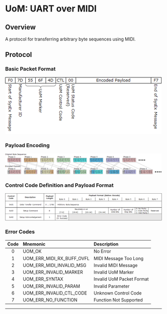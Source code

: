 # UoM: UART over MIDI

## Overview

A protocol for transferring arbitrary byte sequences using MIDI.

## Protocol

### Basic Packet Format

![](img/basic_packet_format.png)

### Payload Encoding

![](img/payload_encoding.png)

### Control Code Definition and Payload Format

![](img/ctl_code_def_and_payload_fmt.png)

### Error Codes

|Code|Mnemonic|Description|
|:--:|:--|:--|
|0|UOM_OK|No Error|
|1|UOM_ERR_MIDI_RX_BUFF_OVFL|MIDI Message Too Long|
|2|UOM_ERR_MIDI_INVALID_MSG|Invalid MIDI Message|
|3|UOM_ERR_INVALID_MARKER|Invalid UoM Marker|
|4|UOM_ERR_SYNTAX|Invalid UoM Packet Format|
|5|UOM_ERR_INVALID_PARAM|Invalid Parameter|
|6|UOM_ERR_INVALID_CTL_CODE|Unknown Control Code|
|7|UOM_ERR_NO_FUNCTION|Function Not Supported|

----